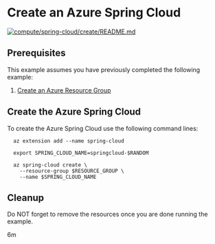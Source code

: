
# Create an Azure Spring Cloud

[![compute/spring-cloud/create/README.md](https://github.com/Azure-Samples/java-on-azure-examples/actions/workflows/compute_spring-cloud_create_README_md.yml/badge.svg)](https://github.com/Azure-Samples/java-on-azure-examples/actions/workflows/compute_spring-cloud_create_README_md.yml)

## Prerequisites

This example assumes you have previously completed the following example:

1. [Create an Azure Resource Group](../../../general/group/create/README.md)

<!-- workflow.include(../../../general/group/create/README.md) -->

## Create the Azure Spring Cloud

To create the Azure Spring Cloud use the following command lines:

```shell
  az extension add --name spring-cloud

  export SPRING_CLOUD_NAME=springcloud-$RANDOM

  az spring-cloud create \
    --resource-group $RESOURCE_GROUP \
    --name $SPRING_CLOUD_NAME
```

## Cleanup

<!-- workflow.directOnly()

  az group delete --name $RESOURCE_GROUP --yes || true

  -->

Do NOT forget to remove the resources once you are done running the example.

6m

